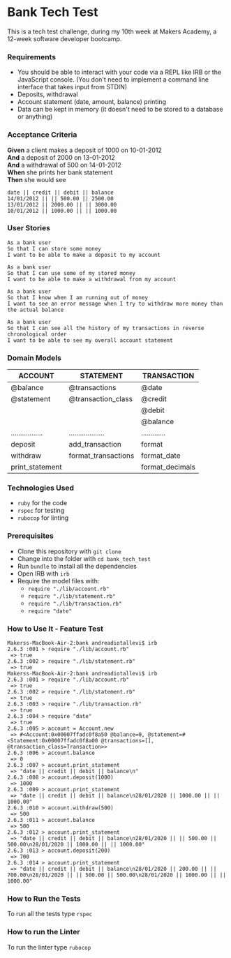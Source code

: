 # Bank Tech Test

This is a tech test challenge, during my 10th week at Makers Academy, a 12-week software developer bootcamp.

### Requirements

* You should be able to interact with your code via a REPL like IRB or the JavaScript console.  (You don't need to implement a command line interface that takes input from STDIN)
* Deposits, withdrawal
* Account statement (date, amount, balance) printing
* Data can be kept in memory (it doesn't need to be stored to a database or anything)

### Acceptance Criteria

**Given** a client makes a deposit of 1000 on 10-01-2012  
**And** a deposit of 2000 on 13-01-2012  
**And** a withdrawal of 500 on 14-01-2012  
**When** she prints her bank statement  
**Then** she would see

```
date || credit || debit || balance
14/01/2012 || || 500.00 || 2500.00
13/01/2012 || 2000.00 || || 3000.00
10/01/2012 || 1000.00 || || 1000.00
```
                  
### User Stories

```
As a bank user
So that I can store some money
I want to be able to make a deposit to my account
```

```
As a bank user
So that I can use some of my stored money
I want to be able to make a withdrawal from my account
```

```
As a bank user
So that I know when I am running out of money
I want to see an error message when I try to withdraw more money than the actual balance
```

```
As a bank user
So that I can see all the history of my transactions in reverse chronological order
I want to be able to see my overall account statement
```

### Domain Models

ACCOUNT           | STATEMENT           | TRANSACTION
----------------- | ------------------- | ---------------
@balance          | @transactions       | @date
@statement        | @transaction_class  | @credit
                  |                     | @debit
                  |                     | @balance
................. | ................... | .............
deposit           | add_transaction     | format
withdraw          | format_transactions | format_date
print_statement   |                     | format_decimals

### Technologies Used

* ```ruby``` for the code
* ```rspec``` for testing
* ```rubocop``` for linting

### Prerequisites

* Clone this repository with ```git clone```
* Change into the folder with ```cd bank_tech_test```
* Run ```bundle``` to install all the dependencies
* Open IRB with ```irb```
* Require the model files with:
  - ```require "./lib/account.rb"```
  - ```require "./lib/statement.rb"```
  - ```require "./lib/transaction.rb"```
  - ```require "date"```

### How to Use It - Feature Test

```
Makerss-MacBook-Air-2:bank andreadiotallevi$ irb
2.6.3 :001 > require "./lib/account.rb"
 => true 
2.6.3 :002 > require "./lib/statement.rb"
 => true 
Makerss-MacBook-Air-2:bank andreadiotallevi$ irb
2.6.3 :001 > require "./lib/account.rb"
 => true 
2.6.3 :002 > require "./lib/statement.rb"
 => true 
2.6.3 :003 > require "./lib/transaction.rb"
 => true 
2.6.3 :004 > require "date"
 => true 
2.6.3 :005 > account = Account.new
 => #<Account:0x00007ffadc0f8a50 @balance=0, @statement=#<Statement:0x00007ffadc0f8a00 @transactions=[], @transaction_class=Transaction>> 
2.6.3 :006 > account.balance
 => 0 
2.6.3 :007 > account.print_statement
 => "date || credit || debit || balance\n" 
2.6.3 :008 > account.deposit(1000)
 => 1000 
2.6.3 :009 > account.print_statement
 => "date || credit || debit || balance\n28/01/2020 || 1000.00 || || 1000.00" 
2.6.3 :010 > account.withdraw(500)
 => 500 
2.6.3 :011 > account.balance
 => 500 
2.6.3 :012 > account.print_statement
 => "date || credit || debit || balance\n28/01/2020 || || 500.00 || 500.00\n28/01/2020 || 1000.00 || || 1000.00" 
2.6.3 :013 > account.deposit(200)
 => 700 
2.6.3 :014 > account.print_statement
 => "date || credit || debit || balance\n28/01/2020 || 200.00 || || 700.00\n28/01/2020 || || 500.00 || 500.00\n28/01/2020 || 1000.00 || || 1000.00" 
 ```

### How to Run the Tests

To run all the tests type ```rspec```

### How to run the Linter

To run the linter type ```rubocop```
